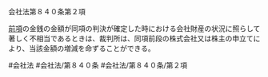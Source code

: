 会社法第８４０条第２項

[前項](会社法＿＿＿＿第８４０条第１項)の金銭の金額が同項の判決が確定した時における会社財産の状況に照らして著しく不相当であるときは、裁判所は、同項前段の株式会社又は株主の申立てにより、当該金額の増減を命ずることができる。

#会社法
#会社法/第８４０条
#会社法/第８４０条/第２項
